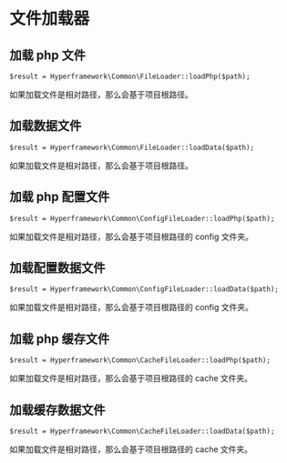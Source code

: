 # 文件加载器

## 加载 php 文件
```.php
$result = Hyperframework\Common\FileLoader::loadPhp($path);
```
如果加载文件是相对路径，那么会基于项目根路径。

## 加载数据文件
```.php
$result = Hyperframework\Common\FileLoader::loadData($path);
```
如果加载文件是相对路径，那么会基于项目根路径。

## 加载 php 配置文件
```.php
$result = Hyperframework\Common\ConfigFileLoader::loadPhp($path);
```
如果加载文件是相对路径，那么会基于项目根路径的 config 文件夹。

## 加载配置数据文件
```.php
$result = Hyperframework\Common\ConfigFileLoader::loadData($path);
```
如果加载文件是相对路径，那么会基于项目根路径的 config 文件夹。

## 加载 php 缓存文件
```.php
$result = Hyperframework\Common\CacheFileLoader::loadPhp($path);
```
如果加载文件是相对路径，那么会基于项目根路径的 cache 文件夹。

## 加载缓存数据文件
```.php
$result = Hyperframework\Common\CacheFileLoader::loadData($path);
```
如果加载文件是相对路径，那么会基于项目根路径的 cache 文件夹。
